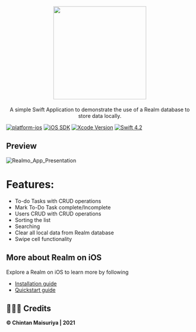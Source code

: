 <h1 align="center">
  <img src="https://user-images.githubusercontent.com/38044758/122239936-fdbcc300-cede-11eb-97f7-cbfd1a9c806a.png" width="250px"/><br/>
</h1>
<p align="center">A simple Swift Application to demonstrate the use of a Realm database to store data locally.</p>


[![platform-ios](https://img.shields.io/badge/platform-ios-lightgrey.svg)](https://developer.apple.com/)
[![iOS SDK](https://img.shields.io/badge/iOS_SDK-13.0-green.svg?style=flat-square)](https://developer.apple.com/)
[![Xcode Version](https://img.shields.io/badge/Xcode-11.7-red.svg?style=flat-square)](https://developer.apple.com/)
[![Swift 4.2](https://img.shields.io/badge/swift-4.2-red.svg?style=flat)](https://developer.apple.com/swift)

## Preview

![Realmo_App_Presentation](https://user-images.githubusercontent.com/38044758/122238873-1f697a80-cede-11eb-8253-d61957e37fb8.png)


# Features:

- To-do Tasks with CRUD operations
- Mark To-Do Task complete/Incomplete
- Users CRUD with CRUD operations
- Sorting the list
- Searching
- Clear all local data from Realm database
- Swipe cell functionality


## More about Realm on iOS

Explore a Realm on iOS to learn more by following
- [Installation guide](https://docs.mongodb.com/realm/sdk/ios/install/)
- [Quickstart guide](https://docs.mongodb.com/realm/sdk/ios/)


## 👨🏻‍💻 Credits
**© Chintan Maisuriya | 2021**
